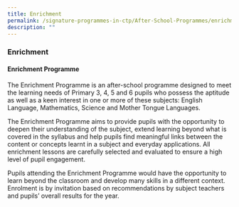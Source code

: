 ```yaml
---
title: Enrichment
permalink: /signature-programmes-in-ctp/After-School-Programmes/enrichment/
description: ""
---
```

### Enrichment
#### Enrichment Programme

The Enrichment Programme is an after-school programme designed to meet the learning needs of Primary 3, 4, 5 and 6 pupils who possess the aptitude as well as a keen interest in one or more of these subjects: English Language, Mathematics, Science and Mother Tongue Languages.

The Enrichment Programme aims to provide pupils with the opportunity to deepen their understanding of the subject, extend learning beyond what is covered in the syllabus and help pupils find meaningful links between the content or concepts learnt in a subject and everyday applications. All enrichment lessons are carefully selected and evaluated to ensure a high level of pupil engagement.

Pupils attending the Enrichment Programme would have the opportunity to learn beyond the classroom and develop many skills in a different context. Enrolment is by invitation based on recommendations by subject teachers and pupils’ overall results for the year.
